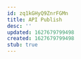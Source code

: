 ```yaml
---
id: zq1kGHyQ9ZnrFGMn
title: API Publish
desc: ''
updated: 1627679799498
created: 1627679799498
stub: true
---
```


